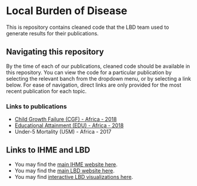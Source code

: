 # Local Burden of Disease

This is repository contains cleaned code that the LBD team used to generate results for their publications.

## Navigating this repository

By the time of each of our publications, cleaned code should be available in this repository. You can view the code for a particular publication by selecting the relevant banch from the dropdown menu, or by selecting a link below. For ease of navigation, direct links are only provided for the most recent publication for each topic.

### Links to publications

* [Child Growth Failure (CGF) - Africa - 2018](https://github.com/ihmeuw/lbd/tree/cgf-africa-2018)
* [Educational Attainment (EDU) - Africa - 2018](https://github.com/ihmeuw/lbd/tree/edu-africa-2018)
* Under-5 Mortality (U5M) - Africa - 2017

## Links to IHME and LBD

* You may find the [main IHME website here](http://www.healthdata.org).
* You may find the [main LBD website here](http://www.healthdata.org/lbd).
* You may find [interactive LBD visualizations here](http://www.healthdata.org/lbd/data-visualizations).

